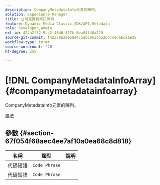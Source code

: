 ```yaml
---
description: CompanyMetadataInfo元素的陣列。
solution: Experience Manager
title: 公司元資料資訊陣列
feature: Dynamic Media Classic,SDK/API,Metadata
role: Developer,Admin
exl-id: 424a2f52-9cc2-46d6-817b-6ea64f46a229
source-git-commit: f42378a20b58e4c5ebc961c6526d7cecabc2ae38
workflow-type: tm+mt
source-wordcount: '20'
ht-degree: 25%

---
```


# [!DNL CompanyMetadataInfoArray]{#companymetadatainfoarray}

CompanyMetadataInfo元素的陣列。

語法

## 參數 {#section-67f054f68aec4ee7af10a0ea68c8d818}

| 名稱 | 類型 | 說明 |
|---|---|---|
| 代碼短語 | `Code Phrase` |  |
| 代碼短語 | `Code Phrase` |  |
